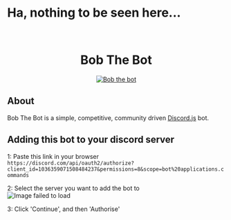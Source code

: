 # Ha, nothing to be seen here...

<div align="center">
	<br />
	<p>
        <p>
        <h1>
        Bob The Bot
        </h1>
		<a href="https://discord.gg/FJ5DMEb8zA"><img src="https://cdn.discordapp.com/avatars/1036359071508484237/bac39af1334b3cec9f8e727efdbc5931.webp?size=256" alt="Bob the bot" /></a>
        </p>
	</p>
</div>

## About

Bob The Bot is a simple, competitive, community driven [Discord.js](https://github.com/discordjs) bot.

## Adding this bot to your discord server

1: Paste this link in your browser <br />
`https://discord.com/api/oauth2/authorize?client_id=1036359071508484237&permissions=8&scope=bot%20applications.commands`

2: Select the server you want to add the bot to <br />
![Image failed to load](serverSelect)

3: Click 'Continue', and then 'Authorise'

[serverSelect]: ../Scorcher/docs/step_2.png "Select the server"
